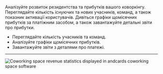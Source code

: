 Аналізуйте розвиток резидентства та прибутків вашого коворкінгу. Переглядайте кількість існуючих та нових учасників, команд, а також показник активації користувачів. Дивіться графіки щомісячних прибутків за платіжним засобом, а також завантажуйте детальні звіти про прибутки.

- Переглядайте кількість учасників та команд.
- Аналізуйте графіки щомісячних прибутків.
- Завантажуйте звіти з деталями про платежі.

---

![Coworking space revenue statistics displayed in andcards coworking space software](https://d7ccq1i35b0cj.cloudfront.net/andcards-statistics-main-light-en-1920-1200.png)

